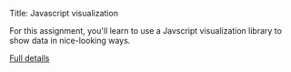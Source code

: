 Title: Javascript visualization

For this assignment, you'll learn to use a Javscript visualization
library to show data in nice-looking ways.


[Full details](assignments/2017-11-07.html)